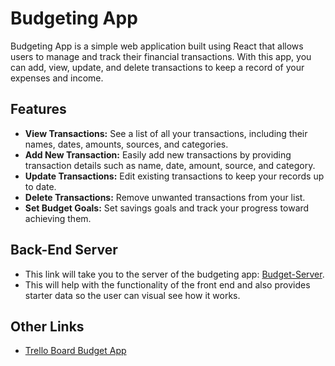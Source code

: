 # Budgeting App
Budgeting App is a simple web application built using React that allows users to manage and track their financial transactions. With this app, you can add, view, update, and delete transactions to keep a record of your expenses and income.


## Features
- **View Transactions:** See a list of all your transactions, including their names, dates, amounts, sources, and categories.
- **Add New Transaction:** Easily add new transactions by providing transaction details such as name, date, amount, source, and category.
- **Update Transactions:** Edit existing transactions to keep your records up to date.
- **Delete Transactions:** Remove unwanted transactions from your list.
- **Set Budget Goals:** Set savings goals and track your progress toward achieving them.

## Back-End Server
- This link will take you to the server of the budgeting app: [Budget-Server](https://github.com/shanicegrif/Budget-Server).
- This will help with the functionality of the front end and also provides starter data so the user can visual see how it works.

## Other Links
- [Trello Board Budget App](https://trello.com/invite/b/2dVb6TjE/ATTIb8999e4e63857c2d1b8d509744f4549e7FABFCF4/budget-app)
